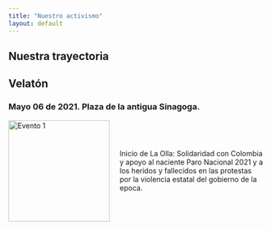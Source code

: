 ```yaml
---
title: "Nuestro activismo"
layout: default
---
```


## Nuestra trayectoria

## Velatón 
### Mayo 06 de 2021. Plaza de la antigua Sinagoga.

<div style="display: flex; align-items: center;">
  <img src="{{ site.baseurl }}/images/velaton_mayo06_2021.JPG" alt="Evento 1" style="width: 200px; margin-right: 20px;">
  <p>
    Inicio de La Olla: Solidaridad con Colombia y apoyo al naciente Paro Nacional 2021 y a los heridos y fallecidos en las protestas por la violencia estatal del gobierno de la epoca.
  </p>
</div>



